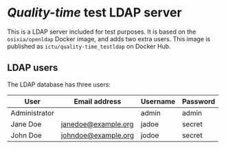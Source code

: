 # *Quality-time* test LDAP server

This is a LDAP server included for test purposes. It is based on the `osixia/openldap` Docker image, and adds two extra users. This image is published as `ictu/quality-time_testldap` on Docker Hub.

## LDAP users

The LDAP database has three users:

| User          | Email address       | Username | Password |
| ------------- | ------------------- | -------- | -------- |
| Administrator |                     | admin    | admin    |
| Jane Doe      | janedoe@example.org | jadoe    | secret   |
| John Doe      | johndoe@example.org | jodoe    | secret   |
